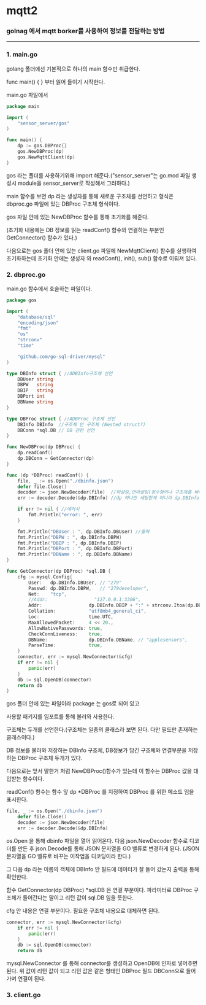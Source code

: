 # mqtt2

### golnag 에서 mqtt borker를 사용하여 정보를 전달하는 방법
---
### 1. main.go
golang 폴더에선 기본적으로 하나의 main 함수만 취급한다. 

func main() { } 부터 읽어 들이기 시작한다.

main.go 파일에서
```go
package main

import (
	"sensor_server/gos"
)

func main() {
	dp := gos.DBProc{}
	gos.NewDBProc(dp)
	gos.NewMqttClient(dp)
}
```
gos 라는 폴더를 사용하기위해 import 해준다.("sensor_server"는 go.mod 파일 생성시 module을 sensor_server로 작성해서 그러하다.)

main 함수를 보면 dp 라는 생성자를 통해 새로운 구조체를 선언하고 형식은 dbproc.go 파일에 있는 DBProc 구조체 형식이다.

gos 파일 안에 있는 NewDBProc 함수를 통해 초기화를 해준다. 

(초기화 내용에는 DB 정보를 읽는 readConf() 함수와 연결하는 부분인 GetConnector() 함수가 있다.)


다음으로는 gos 폴더 안에 있는 client.go 파일에 NewMqttClient() 함수를 실행하여 초기화하는데 초기화 안에는 생성자 와 readConf(), init(), sub() 함수로 이뤄져 있다.

### 2. dbproc.go
main.go 함수에서 호술하는 파일이다.

```go
package gos

import (
	"database/sql"
	"encoding/json"
	"fmt"
	"os"
	"strconv"
	"time"

	"github.com/go-sql-driver/mysql"
)

type DBInfo struct { //ADBInfo구조체 선언
	DBUser string
	DBPW   string
	DBIP   string
	DBPort int
	DBName string
}

type DBProc struct { //ADBProc 구조체 선언
	DBInfo DBInfo  //구조체 안 구조체 (Nested struct?)
	DBConn *sql.DB // DB 관련 선언
}

func NewDBProc(dp DBProc) {
	dp.readConf()
	dp.DBConn = GetConnector(dp)
}

func (dp *DBProc) readConf() {
	file, _ := os.Open("./dbinfo.json")
	defer file.Close()
	decoder := json.NewDecoder(file)  //마샬링,언마샬링(정수형이나 구조체를 바이트 슬라이스로 변경) 말고 많은 데이터를 처리할때 json 문자열을 go 밸류로 바꾸는 것 (디코딩)
	err := decoder.Decode(&dp.DBInfo) //dp 하나만 세팅한게 아니라 dp.DBInfo 를 한 이유 > 선언 한게 두가지가 있기 때문

	if err != nil { //에러시
		fmt.Println("error: ", err)
	}

	fmt.Println("DBUser : ", dp.DBInfo.DBUser) //출력
	fmt.Println("DBPW : ", dp.DBInfo.DBPW)
	fmt.Println("DBIP : ", dp.DBInfo.DBIP)
	fmt.Println("DBPort : ", dp.DBInfo.DBPort)
	fmt.Println("DBName : ", dp.DBInfo.DBName)
}

func GetConnector(dp DBProc) *sql.DB {
	cfg := mysql.Config{
		User:   dp.DBInfo.DBUser, // "279"
		Passwd: dp.DBInfo.DBPW,   // "279developer",
		Net:    "tcp",
		//Addr:                 "127.0.0.1:3306",
		Addr:                 dp.DBInfo.DBIP + ":" + strconv.Itoa(dp.DBInfo.DBPort),
		Collation:            "utf8mb4_general_ci",
		Loc:                  time.UTC,
		MaxAllowedPacket:     4 << 20.,
		AllowNativePasswords: true,
		CheckConnLiveness:    true,
		DBName:               dp.DBInfo.DBName, // "applesensors",
		ParseTime:            true,
	}
	connector, err := mysql.NewConnector(&cfg)
	if err != nil {
		panic(err)
	}
	db := sql.OpenDB(connector)
	return db
}
```
gos 폴더 안에 있는 파일이라 package 는 gos로 되어 있고 

사용할 패키지를 임포트를 통해 불러와 사용한다.

구조체는 두개를 선언한다.(구조체는 일종의 클래스라 보면 된다. 다만 필드만 존재하는 클래스이다.)

DB 정보를 불러와 저장하는 DBInfo 구조체, DB정보가 담긴 구조체와 연결부분을 저장하는 DBProc 구조체 두개가 있다.

다음으로는 앞서 말한거 처럼 NewDBProc()함수가 있는데 이 함수는 DBProc 값을 대입받는 함수이다.

readConf() 함수는 함수 앞 dp *DBProc 를 지정하여 DBProc 를 위한 메소드 임을 표시한다.
```go
file, _ := os.Open("./dbinfo.json")
	defer file.Close()
	decoder := json.NewDecoder(file)
	err := decoder.Decode(&dp.DBInfo) 
```
os.Open 을 통해 dbinfo 파일을 열어 읽어온다. 다음 json.NewDecoder 함수로 디코더를 만든 후 json.Decode를 통해 JSON 문자열을 GO 밸류로 변경하게 된다. (JSON 문자열을 GO 밸류로 바꾸는 이작업을 디코딩이라 한다.)

그 다음 dp 라는 이름의 객체에 DBInfo 안 필드에 데이터가 잘 들어 갔는지 출력을 통해 확인한다.

함수 GetConnector(dp DBProc) *sql.DB 은 연결 부분이다. 파라미터로 DBProc 구조체가 들어간다는 말이고 리턴 값이 sql.DB 임을 뜻한다.

cfg  안 내용은 연결 부분이다. 필요한 구조체 내용으로 대체하면 된다.
```go
connector, err := mysql.NewConnector(&cfg)
	if err != nil {
		panic(err)
	}
	db := sql.OpenDB(connector)
	return db
```
mysql.NewConnector 를 통해 connector를 생성하고 OpenDB에 인자로 넣어주면 된다.
위 값이 리턴 값이 되고 리턴 값은 같은 형태인 DBProc 필드 DBConn으로 들어가며 연결이 된다.

### 3. client.go
